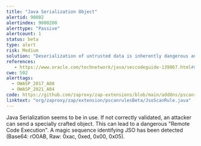 ```yaml
---
title: "Java Serialization Object"
alertid: 90002
alertindex: 9000200
alerttype: "Passive"
alertcount: 1
status: beta
type: alert
risk: Medium
solution: "Deserialization of untrusted data is inherently dangerous and should be avoided."
references:
   - https://www.oracle.com/technetwork/java/seccodeguide-139067.html#8
cwe: 502
alerttags: 
  - OWASP_2017_A08
  - OWASP_2021_A04
code: https://github.com/zaproxy/zap-extensions/blob/main/addOns/pscanrulesBeta/src/main/java/org/zaproxy/zap/extension/pscanrulesBeta/JsoScanRule.java
linktext: "org/zaproxy/zap/extension/pscanrulesBeta/JsoScanRule.java"
---
```

Java Serialization seems to be in use. If not correctly validated, an attacker can send a specially crafted object. This can lead to a dangerous "Remote Code Execution". A magic sequence identifying JSO has been detected (Base64: rO0AB, Raw: 0xac, 0xed, 0x00, 0x05).
